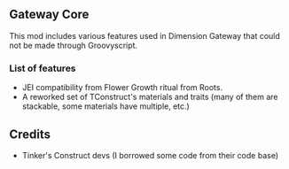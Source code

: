 ## Gateway Core

This mod includes various features used in Dimension Gateway that could not be made through Groovyscript.

### List of features

* JEI compatibility from Flower Growth ritual from Roots.
* A reworked set of TConstruct's materials and traits (many of them are stackable, some materials have multiple, etc.)

## Credits

* Tinker's Construct devs (I borrowed some code from their code base)
